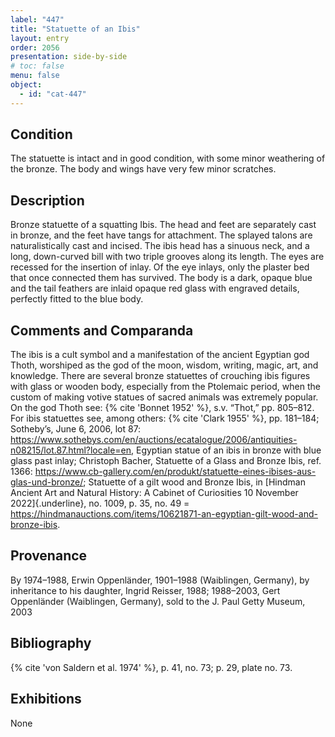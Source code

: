 ```yaml
---
label: "447"
title: "Statuette of an Ibis"
layout: entry
order: 2056
presentation: side-by-side
# toc: false
menu: false
object:
  - id: "cat-447"
---
```


## Condition

The statuette is intact and in good condition, with some minor weathering of the bronze. The body and wings have very few minor scratches.

## Description

Bronze statuette of a squatting Ibis. The head and feet are separately cast in bronze, and the feet have tangs for attachment. The splayed talons are naturalistically cast and incised. The ibis head has a sinuous neck, and a long, down-curved bill with two triple grooves along its length. The eyes are recessed for the insertion of inlay. Of the eye inlays, only the plaster bed that once connected them has survived. The body is a dark, opaque blue and the tail feathers are inlaid opaque red glass with engraved details, perfectly fitted to the blue body.

## Comments and Comparanda

The ibis is a cult symbol and a manifestation of the ancient Egyptian god Thoth, worshiped as the god of the moon, wisdom, writing, magic, art, and knowledge. There are several bronze statuettes of crouching ibis figures with glass or wooden body, especially from the Ptolemaic period, when the custom of making votive statues of sacred animals was extremely popular. On the god Thoth see: {% cite 'Bonnet 1952' %}, s.v. “Thot,” pp. 805–812. For ibis statuettes see, among others: {% cite 'Clark 1955' %}, pp. 181–184; Sotheby’s, June 6, 2006, lot 87: <https://www.sothebys.com/en/auctions/ecatalogue/2006/antiquities-n08215/lot.87.html?locale=en>, Egyptian statue of an ibis in bronze with blue glass past inlay; Christoph Bacher, Statuette of a Glass and Bronze Ibis, ref. 1366: <https://www.cb-gallery.com/en/produkt/statuette-eines-ibises-aus-glas-und-bronze/>; Statuette of a gilt wood and Bronze Ibis, in [Hindman Ancient Art and Natural History: A Cabinet of Curiosities 10 November 2022]{.underline}, no. 1009, p. 35, no. 49 = <https://hindmanauctions.com/items/10621871-an-egyptian-gilt-wood-and-bronze-ibis>.

## Provenance

By 1974–1988, Erwin Oppenländer, 1901–1988 (Waiblingen, Germany), by inheritance to his daughter, Ingrid Reisser, 1988; 1988–2003, Gert Oppenländer (Waiblingen, Germany), sold to the J. Paul Getty Museum, 2003

## Bibliography

{% cite 'von Saldern et al. 1974' %}, p. 41, no. 73; p. 29, plate no. 73.

## Exhibitions

None